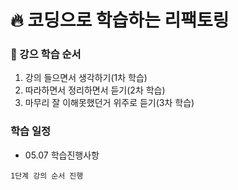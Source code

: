 # 🔥 코딩으로 학습하는 리팩토링

### 📖 강으 학습 순서
1. 강의 들으면서 생각하기(1차 학습)
2. 따라하면서 정리하면서 듣기(2차 학습)
3. 마무리 잘 이해못했던거 위주로 듣기(3차 학습)


### 학습 일정

- 05.07 학습진행사항
```
1단계 강의 순서 진행
```
